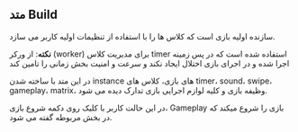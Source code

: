 ## متد Build

سازنده اولیه بازی است که کلاس ها را با استفاده از تنظیمات اولیه کاربر می سازد.

**نکته**: از ورکر (worker) برای مدیریت کلاس timer استفاده شده است که در پس زمینه اجرا شده و در اجرای بازی اختلال ایجاد نکند و سرعت و امنیت بخش زمانی را تامین کند

در این متد با ساخته شدن instance های بازی، کلاس های timer، sound، swipe، gameplay، matrix، وظیفه بازی و کلیه لوازم اجرایی بازی تدارک دیده می شود.

در این حالت کاربر با کلیک روی دکمه شروع بازی، Gameplay بازی را شروع میکند که در بخش مربوطه گفته می شود.
